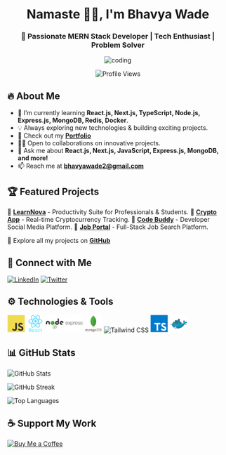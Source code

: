<h1 align="center">Namaste 🙏🏻, I'm Bhavya Wade</h1>
<h3 align="center">🚀 Passionate MERN Stack Developer | Tech Enthusiast | Problem Solver</h3>

<p align="center">
  <img alt="coding" width="500" src="https://cdn.myportfolio.com/2fcfcb103788251450a8304378dffded/a62c047f-8369-493c-ab14-71ef51bebc55_rw_1200.gif" />
</p>

<p align="center">
  <img src="https://komarev.com/ghpvc/?username=bhavya681&label=Profile%20views&color=0e75b6&style=flat" alt="Profile Views" />
</p>

## 🔥 About Me
- 🌱 I’m currently learning **React.js, Next.js, TypeScript, Node.js, Express.js, MongoDB, Redis, Docker**.
- 💡 Always exploring new technologies & building exciting projects.
- 🚀 Check out my **[Portfolio](https://bhavyawade.vercel.app/)**
- 👨‍💻 Open to collaborations on innovative projects.
- 💬 Ask me about **React.js, Next.js, JavaScript, Express.js, MongoDB, and more!**
- 📫 Reach me at **bhavyawade2@gmail.com**

## 🏆 Featured Projects
🔹 **[LearnNova](https://learnova1.vercel.app/)** - Productivity Suite for Professionals & Students.
🔹 **[Crypto App](https://reactcryptoapp-opal.vercel.app/)** - Real-time Cryptocurrency Tracking.
🔹 **[Code Buddy](https://codebuddy-gamma.vercel.app/)** - Developer Social Media Platform.
🔹 **[Job Portal](https://mernjobportal-2-1cwi.onrender.com/)** - Full-Stack Job Search Platform.

🔗 Explore all my projects on **[GitHub](https://github.com/bhavya681)**

## 🔗 Connect with Me
[![LinkedIn](https://img.shields.io/badge/LinkedIn-Connect-blue?style=flat&logo=linkedin)](https://www.linkedin.com/in/bhavya-wade/)
[![Twitter](https://img.shields.io/badge/Twitter-Follow-blue?style=flat&logo=twitter)](https://x.com/wade_bhavy55123)

## ⚙️ Technologies & Tools
<p>
  <img src="https://raw.githubusercontent.com/devicons/devicon/master/icons/javascript/javascript-original.svg" alt="JavaScript" width="40" height="40" />
  <img src="https://raw.githubusercontent.com/devicons/devicon/master/icons/react/react-original-wordmark.svg" alt="React.js" width="40" height="40" />
  <img src="https://raw.githubusercontent.com/devicons/devicon/master/icons/nodejs/nodejs-original-wordmark.svg" alt="Node.js" width="40" height="40" />
  <img src="https://raw.githubusercontent.com/devicons/devicon/master/icons/express/express-original-wordmark.svg" alt="Express.js" width="40" height="40" />
  <img src="https://raw.githubusercontent.com/devicons/devicon/master/icons/mongodb/mongodb-original-wordmark.svg" alt="MongoDB" width="40" height="40" />
  <img src="https://www.vectorlogo.zone/logos/tailwindcss/tailwindcss-icon.svg" alt="Tailwind CSS" width="40" height="40" />
  <img src="https://raw.githubusercontent.com/devicons/devicon/master/icons/typescript/typescript-original.svg" alt="TypeScript" width="40" height="40" />
  <img src="https://raw.githubusercontent.com/devicons/devicon/master/icons/docker/docker-original.svg" alt="Docker" width="40" height="40" />
</p>

## 📊 GitHub Stats
<p>
  <img src="https://github-readme-stats.vercel.app/api?username=bhavya681&show_icons=true&theme=radical" alt="GitHub Stats" />
</p>
<p>
  <img src="https://github-readme-streak-stats.herokuapp.com/?user=bhavya681&theme=radical" alt="GitHub Streak" />
</p>
<p>
  <img src="https://github-readme-stats.vercel.app/api/top-langs/?username=bhavya681&layout=compact&theme=radical" alt="Top Languages" />
</p>

## ☕ Support My Work
[![Buy Me a Coffee](https://cdn.buymeacoffee.com/buttons/v2/default-yellow.png)](https://www.buymeacoffee.com/bhavyawade)

